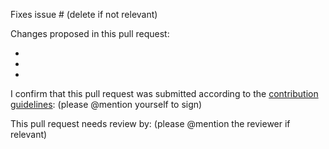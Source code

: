 Fixes issue # (delete if not relevant)

Changes proposed in this pull request:

-

-

-

I confirm that this pull request was submitted according to the [contribution guidelines](/README.md#how-to-contribute): (please @mention yourself to sign)

This pull request needs review by: (please @mention the reviewer if relevant)
